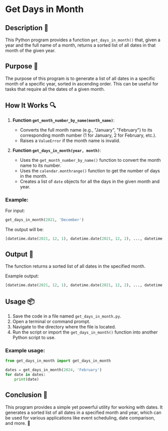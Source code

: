 # Get Days in Month

## Description 📝

This Python program provides a function `get_days_in_month()` that, given a year and the full name of a month, returns a sorted list of all dates in that month of the given year.

## Purpose 🎯

The purpose of this program is to generate a list of all dates in a specific month of a specific year, sorted in ascending order.
This can be useful for tasks that require all the dates of a given month.

## How It Works 🔍

1. **Function `get_month_number_by_name(month_name)`**:

    - Converts the full month name (e.g., "January", "February") to its corresponding month number (1 for January, 2 for February, etc.).
    - Raises a `ValueError` if the month name is invalid.

2. **Function `get_days_in_month(year, month)`**:
    - Uses the `get_month_number_by_name()` function to convert the month name to its number.
    - Uses the `calendar.monthrange()` function to get the number of days in the month.
    - Creates a list of `date` objects for all the days in the given month and year.

### Example:

For input:

```python
get_days_in_month(2021, 'December')
```

The output will be:

```python
[datetime.date(2021, 12, 1), datetime.date(2021, 12, 2), ..., datetime.date(2021, 12, 31)]
```

## Output 📜

The function returns a sorted list of all dates in the specified month.

Example output:

```python
[datetime.date(2021, 12, 1), datetime.date(2021, 12, 2), ..., datetime.date(2021, 12, 31)]
```

## Usage 📦

1. Save the code in a file named `get_days_in_month.py`.
2. Open a terminal or command prompt.
3. Navigate to the directory where the file is located.
4. Run the script or import the `get_days_in_month()` function into another Python script to use.

### Example usage:

```python
from get_days_in_month import get_days_in_month

dates = get_days_in_month(2024, 'February')
for date in dates:
    print(date)
```

## Conclusion 🚀

This program provides a simple yet powerful utility for working with dates.
It generates a sorted list of all dates in a specified month and year, which can be used for various applications like event scheduling, date comparison, and more. 📅
